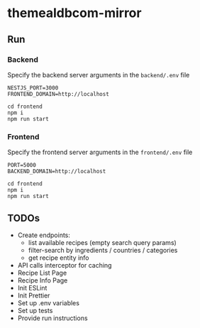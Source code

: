 # themealdbcom-mirror

## Run

### Backend

Specify the backend server arguments in the `backend/.env` file

```
NESTJS_PORT=3000
FRONTEND_DOMAIN=http://localhost
```

```
cd frontend
npm i
npm run start
```

### Frontend

Specify the frontend server arguments in the `frontend/.env` file

```
PORT=5000
BACKEND_DOMAIN=http://localhost
```

```
cd frontend
npm i
npm run start
```

## TODOs

- Create endpoints:
    - list available recipes (empty search query params)
    - filter-search by ingredients / countries / categories
    - get recipe entity info
- API calls interceptor for caching
- Recipe List Page
- Recipe Info Page
- Init ESLint
- Init Prettier
- Set up .env variables
- Set up tests
- Provide run instructions
